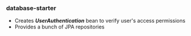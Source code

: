 ### database-starter
- Creates ***UserAuthentication*** bean to verify user's access permissions
- Provides a bunch of JPA repositories